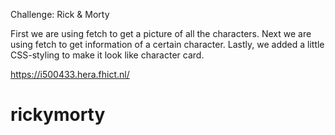 Challenge: Rick & Morty

First we are using fetch to get a picture of all the characters.
Next we are using fetch to get information of a certain character.
Lastly, we added a little CSS-styling to make it look like character card.

https://i500433.hera.fhict.nl/

# rickymorty
